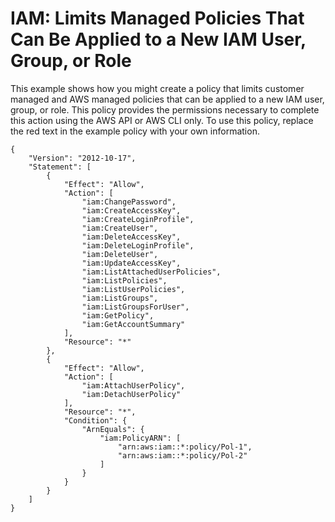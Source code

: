 # IAM: Limits Managed Policies That Can Be Applied to a New IAM User, Group, or Role<a name="reference_policies_examples_iam_limit-managed"></a>

This example shows how you might create a policy that limits customer managed and AWS managed policies that can be applied to a new IAM user, group, or role\. This policy provides the permissions necessary to complete this action using the AWS API or AWS CLI only\. To use this policy, replace the red text in the example policy with your own information\.

```
{
    "Version": "2012-10-17",
    "Statement": [
        {
            "Effect": "Allow",
            "Action": [
                "iam:ChangePassword",
                "iam:CreateAccessKey",
                "iam:CreateLoginProfile",
                "iam:CreateUser",
                "iam:DeleteAccessKey",
                "iam:DeleteLoginProfile",
                "iam:DeleteUser",
                "iam:UpdateAccessKey",
                "iam:ListAttachedUserPolicies",
                "iam:ListPolicies",
                "iam:ListUserPolicies",
                "iam:ListGroups",
                "iam:ListGroupsForUser",
                "iam:GetPolicy",
                "iam:GetAccountSummary"
            ],
            "Resource": "*"
        },
        {
            "Effect": "Allow",
            "Action": [
                "iam:AttachUserPolicy",
                "iam:DetachUserPolicy"
            ],
            "Resource": "*",
            "Condition": {
                "ArnEquals": {
                    "iam:PolicyARN": [
                        "arn:aws:iam::*:policy/Pol-1",
                        "arn:aws:iam::*:policy/Pol-2"
                    ]
                }
            }
        }
    ]
}
```